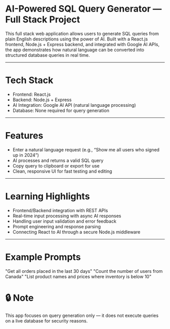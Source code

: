 # AI-Powered SQL Query Generator — Full Stack Project
This full stack web application allows users to generate SQL queries from plain English descriptions using the power of AI. Built with a React.js frontend, Node.js + Express backend, and integrated with Google AI APIs, the app demonstrates how natural language can be converted into structured database queries in real time.

---

# Tech Stack
* Frontend: React.js
* Backend: Node.js + Express
* AI Integration: Google AI API (natural language processing)
* Database: None required for query generation

---

 # Features
* Enter a natural language request (e.g., “Show me all users who signed up in 2024”)
* AI processes and returns a valid SQL query
* Copy query to clipboard or export for use
* Clean, responsive UI for fast testing and editing

---

# Learning Highlights
* Frontend/Backend integration with REST APIs
* Real-time input processing with async AI responses
* Handling user input validation and error feedback
* Prompt engineering and response parsing
* Connecting React to AI through a secure Node.js middleware

--- 

# Example Prompts
"Get all orders placed in the last 30 days"
"Count the number of users from Canada"
"List product names and prices where inventory is below 10"

# 🔒 Note
This app focuses on query generation only — it does not execute queries on a live database for security reasons.

